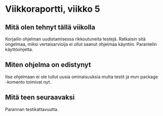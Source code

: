 # Viikkoraportti, viikko 5
## Mitä olen tehnyt tällä viikolla

Korjailin ohjelman uudistamisessa rikkoutuneita testejä. Ratkaisin sitä ongelmaa, miksi vertaisarvioija ei ollut saanut ohjelmaa käyntiin. Parantelin käyttöohjetta.

## Miten ohjelma on edistynyt

Itse ohjelmaan ei ole tullut uusia ominaisuuksia mutta testit ja mvn package -komento toimivat nyt.


## Mitä teen seuraavaksi

Parannan testikattavuutta.

